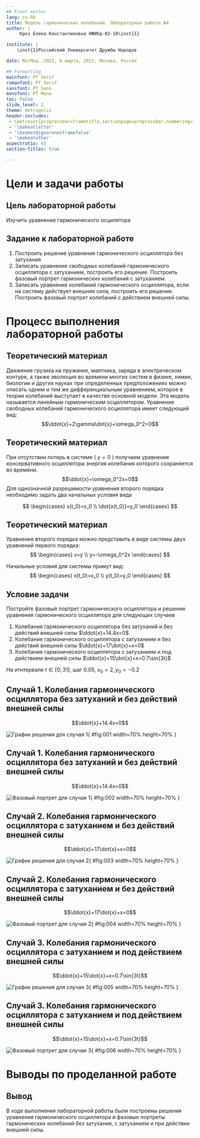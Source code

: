 ```yaml
---
## Front matter
lang: ru-RU
title: Модель гармонических колебаний. Лабораторная работа №4
author: |
	 Кроз Елена Константиновна НФИбд-02-18\inst{1}

institute: |
	\inst{1}Российский Университет Дружбы Народов

date: МатМод--2021, 6 марта, 2021, Москва, Россия

## Formatting
mainfont: PT Serif
romanfont: PT Serif
sansfont: PT Sans
monofont: PT Mono
toc: false
slide_level: 2
theme: metropolis
header-includes: 
 - \metroset{progressbar=frametitle,sectionpage=progressbar,numbering=fraction}
 - '\makeatletter'
 - '\beamer@ignorenonframefalse'
 - '\makeatother'
aspectratio: 43
section-titles: true

---
```


# Цели и задачи работы

## Цель лабораторной работы

Изучить уравнение гармонического осцилятора


## Задание к лабораторной работе

1.	Построить решение уравнения гармонического осциллятора без затухания
2.	Записать уравнение свободных колебаний гармонического осциллятора с затуханием, построить его решение. Построить фазовый портрет гармонических колебаний с затуханием.
3.	Записать уравнение колебаний гармонического осциллятора, если на систему действует внешняя сила, построить его решение. Построить фазовый портрет колебаний с действием внешней силы.


# Процесс выполнения лабораторной работы

## Теоретический материал 

Движение грузика на пружинке, маятника, заряда в электрическом контуре, а также эволюция во времени многих систем в физике, химии, биологии и других науках при определенных предположениях можно описать одним и тем же дифференциальным уравнением, которое в теории колебаний выступает в качестве основной модели. Эта модель называется линейным гармоническим осциллятором.
Уравнение свободных колебаний гармонического осциллятора имеет следующий вид:
$$\ddot{x}+2\gamma\dot{x}+\omega_0^2=0$$

## Теоретический материал 

При отсутствии потерь в системе ( $\gamma=0$ ) получаем уравнение консервативного осциллятора энергия колебания которого сохраняется во времени.
$$\ddot{x}+\omega_0^2x=0$$
Для однозначной разрешимости уравнения второго порядка необходимо задать два начальных условия вида
 
$$
 \begin{cases}
	x(t_0)=x_0
	\\   
	\dot{x(t_0)}=y_0
 \end{cases}
$$

## Теоретический материал 

Уравнение второго порядка можно представить в виде системы двух уравнений первого порядка:
$$
 \begin{cases}
	x=y
	\\   
	y=-\omega_0^2x
 \end{cases}
$$

Начальные условия для системы примут вид:
$$
 \begin{cases}
	x(t_0)=x_0
	\\   
	y(t_0)=y_0
 \end{cases}
$$


## Условие задачи

Постройте фазовый портрет гармонического осциллятора и решение уравнения гармонического осциллятора для следующих случаев 

1. Колебания гармонического осциллятора без затуханий и без действий внешней
силы $\ddot{x}+14.4x=0$
2. Колебания гармонического осциллятора c затуханием и без действий внешней
силы $\ddot{x}+17\dot{x}+x=0$
3. Колебания гармонического осциллятора c затуханием и под действием внешней
силы $\ddot{x}+15\dot{x}+x=0.7\sin{3t}$

На итнтервале $t \in [ 0;31 ]$, шаг 0.05, $x_0=2, y_0=-0.2$



## Случай 1. Колебания гармонического осциллятора без затуханий и без действий внешней силы

$$\ddot{x}+14.4x=0$$

![График решения для случая 1](image/1.png){ #fig:001 width=70% height=70% }

## Случай 1. Колебания гармонического осциллятора без затуханий и без действий внешней силы

$$\ddot{x}+14.4x=0$$

![Фазовый портрет для случая 1](image/2.png){ #fig:002 width=70% height=70% }

## Случай 2. Колебания гармонического осциллятора c затуханием и без действий внешней силы

$$\ddot{x}+17\dot{x}+x=0$$

![График решения для случая 2](image/3.png){ #fig:003 width=70% height=70% }

## Случай 2. Колебания гармонического осциллятора c затуханием и без действий внешней силы

$$\ddot{x}+17\dot{x}+x=0$$

![Фазовый портрет для случая 2](image/4.png){ #fig:004 width=70% height=70% }

## Случай 3. Колебания гармонического осциллятора c затуханием и под действием внешней силы

$$\ddot{x}+15\dot{x}+x=0.7\sin{3t}$$

![График решения для случая 3](image/5.png){ #fig:005 width=70% height=70% }

## Случай 3. Колебания гармонического осциллятора c затуханием и под действием внешней силы

$$\ddot{x}+15\dot{x}+x=0.7\sin{3t}$$

![Фазовый портрет для случая 3](image/6.png){ #fig:006 width=70% height=70% }

# Выводы по проделанной работе

## Вывод

В ходе выполнения лабораторной работы были построены решения уравнения гармонического осциллятора и фазовые портреты гармонических колебаний без затухания, с затуханием и при действии внешней силы.
